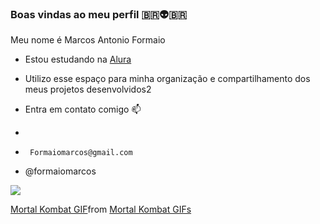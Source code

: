 ### Boas vindas ao meu perfil 🇧🇷👽🇧🇷

Meu nome é Marcos Antonio Formaio

- Estou estudando na [Alura](https://www.alura.com.br)
- Utilizo esse espaço para minha organização e compartilhamento dos meus projetos desenvolvidos2

-  Entra em contato comigo 📫
-
-      Formaiomarcos@gmail.com

-  @formaiomarcos


  ![](https://media.tenor.com/GpVTXViCOUgAAAAd/deadpool-dancepool.gif)
<div class="tenor-gif-embed" data-postid="25245998" data-share-method="host" data-aspect-ratio="1.70213" data-width="100%"><a href="https://tenor.com/view/mortal-kombat-gif-25245998">Mortal Kombat GIF</a>from <a href="https://tenor.com/search/mortal+kombat-gifs">Mortal Kombat GIFs</a></div> <script type="text/javascript" async src="https://tenor.com/embed.js"></script>
